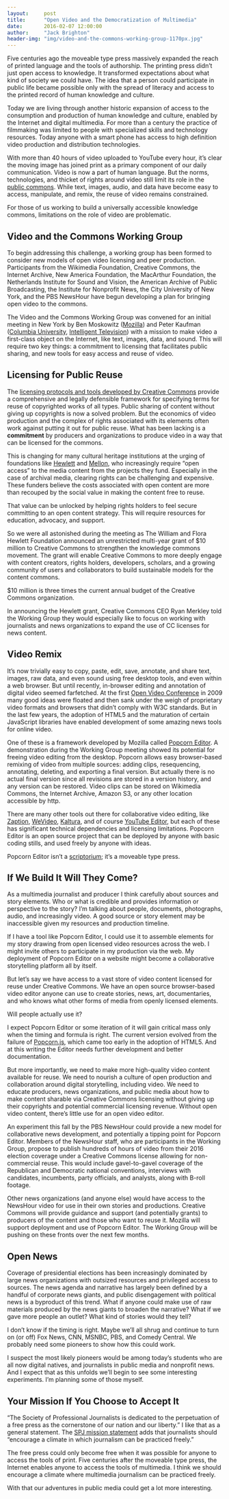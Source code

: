 ```yaml
---
layout:     post
title:      "Open Video and the Democratization of Multimedia"
date:       2016-02-07 12:00:00
author:     "Jack Brighton"
header-img: "img/video-and-the-commons-working-group-1170px.jpg"
---
```


Five centuries ago the moveable type press massively expanded the reach of printed language and the tools of authorship. The printing press didn’t just open access to knowledge. It transformed expectations about what kind of society we could have. The idea that a person could participate in public life became possible only with the spread of literacy and access to the printed record of human knowledge and culture. 

Today we are living through another historic expansion of access to the consumption and production of human knowledge and culture, enabled by the Internet and digital multimedia. For more than a century the practice of filmmaking was limited to people with specialized skills and technology resources. Today anyone with a smart phone has access to high definition video production and distribution technologies.

With more than 40 hours of video uploaded to YouTube every hour, it’s clear the moving image has joined print as a primary component of our daily communication.  Video is now a part of human language. But the norms, technologies, and thicket of rights around video still limit its role in the [public commons](https://en.wikipedia.org/wiki/Commons). While text, images, audio, and data have become easy to access, manipulate, and remix, the reuse of video remains constrained. 

For those of us working to build a universally accessible knowledge commons, limitations on the role of video are problematic. 

## Video and the Commons Working Group

To begin addressing this challenge, a working group has been formed to consider new models of open video licensing and peer production.  Participants from the Wikimedia Foundation, Creative Commons, the Internet Archive, New America Foundation, the MacArthur Foundation, the Netherlands Institute for Sound and Vision, the American Archive of Public Broadcasting, the Institute for Nonprofit News, the City University of New York, and the PBS NewsHour have begun developing a plan for bringing open video to the commons.

The Video and the Commons Working Group was convened for an initial meeting in New York by Ben Moskowitz ([Mozilla](https://www.mozilla.org/en-US/foundation/)) and Peter Kaufman ([Columbia University](http://ctl.columbia.edu/), [Intelligent Television](http://intelligenttelevision.com/)) with a mission to make video a first-class object on the Internet, like text, images, data, and sound. This will require two key things: a commitment to licensing that facilitates public sharing, and new tools for easy access and reuse of video. 

## Licensing for Public Reuse

The [licensing protocols and tools developed by Creative Commons](https://creativecommons.org/licenses/) provide a comprehensive and legally defensible framework for specifying terms for reuse of copyrighted works of all types. Public sharing of content without giving up copyrights is now a solved problem.  But the economics of video production and the complex of rights associated with its elements often work against putting it out for public reuse.  What has been lacking is a **commitment** by producers and organizations to produce video in a way that can be licensed for the commons. 

This is changing for many cultural heritage institutions at the urging of foundations like [Hewlett](http://www.hewlett.org/) and [Mellon](https://mellon.org/), who increasingly require “open access” to the media content from the projects they fund. Especially in the case of archival media, clearing rights can be challenging and expensive. These funders believe the costs associated with open content are more than recouped by the social value in making the content free to reuse.

That value can be unlocked by helping rights holders to feel secure committing to an open content strategy. This will require resources for education, advocacy, and support. 

So we were all astonished during the meeting as The William and Flora Hewlett Foundation announced an unrestricted multi-year grant of $10 million to Creative Commons to strengthen the knowledge commons movement. The grant will enable Creative Commons to more deeply engage with content creators, rights holders, developers, scholars, and a growing community of users and collaborators to build sustainable models for the content commons.

$10 million is three times the current annual budget of the Creative Commons organization.

In announcing the Hewlett grant, Creative Commons CEO Ryan Merkley told the Working Group they would especially like to focus on working with journalists and news organizations to expand the use of CC licenses for news content.

## Video Remix

It’s now trivially easy to copy, paste, edit, save, annotate, and share text, images, raw data, and even sound using free desktop tools, and even within a web browser. But until recently, in-browser editing and annotation of digital video seemed farfetched. At the first [Open Video Conference](http://openvideoconference.org/) in 2009 many good ideas were floated and then sank under the weigh of proprietary video formats and browsers that didn’t comply with W3C standards. But in the last few years, the adoption of HTML5 and the maturation of certain JavaScript libraries have enabled development of some amazing news tools for online video. 

One of these is a framework developed by Mozilla called [Popcorn Editor](https://github.com/mozilla/popcorn-editor). A demonstration during the Working Group meeting showed its potential for freeing video editing from the desktop. Popcorn allows easy browser-based remixing of video from multiple sources: adding clips, resequencing, annotating, deleting, and exporting a final version. But actually there is no actual final version since all revisions are stored in a version history, and any version can be restored. Video clips can be stored on Wikimedia Commons, the Internet Archive, Amazon S3, or any other location accessible by http. 

There are many other tools out there for collaborative video editing, like [Zaption](https://www.zaption.com/), [WeVideo](https://www.wevideo.com/), [Kaltura](http://corp.kaltura.com/), and of course [YouTube Editor](https://www.youtube.com/editor), but each of these has significant technical dependencies and licensing limitations. Popcorn Editor is an open source project that can be deployed by anyone with basic coding stills, and used freely by anyone with ideas.  

Popcorn Editor isn’t a [scriptorium](https://en.wikipedia.org/wiki/Scriptorium); it’s a moveable type press.

## If We Build It Will They Come?

As a multimedia journalist and producer I think carefully about sources and story elements. Who or what is credible and provides information or perspective to the story? I’m talking about people, documents, photographs, audio, and increasingly video.  A good source or story element may be inaccessible given my resources and production timeline.

If I have a tool like Popcorn Editor, I could use it to assemble elements for my story drawing from open licensed video resources across the web. I might invite others to participate in my production via the web. My deployment of Popcorn Editor on a website might become a collaborative storytelling platform all by itself. 

But let’s say we have access to a vast store of video content licensed for reuse under Creative Commons. We have an open source browser-based video editor anyone can use to create stories, news, art, documentaries, and who knows what other forms of media from openly licensed elements. 

Will people actually use it?  

I expect Popcorn Editor or some iteration of it will gain critical mass only when the timing and formula is right.  The current version evolved from the failure of [Popcorn.js](http://popcornjs.org/), which came too early in the adoption of HTML5. And at this writing the Editor needs further development and better documentation.  

But more importantly, we need to make more high-quality video content available for reuse. We need to nourish a culture of open production and collaboration around digital storytelling, including video. We need to educate producers, news organizations, and public media about how to make content sharable via Creative Commons licensing without giving up their copyrights and potential commercial licensing revenue.  Without open video content, there’s little use for an open video editor. 

An experiment this fall by the PBS NewsHour could provide a new model for collaborative news development, and potentially a tipping point for Popcorn Editor.  Members of the NewsHour staff, who are participants in the Working Group, propose to publish hundreds of hours of video from their 2016 election coverage under a Creative Commons license allowing for non-commercial reuse. This would include gavel-to-gavel coverage of the Republican and Democratic national conventions, interviews with candidates, incumbents, party officials, and analysts, along with B-roll footage. 

Other news organizations (and anyone else) would have access to the NewsHour video for use in their own stories and productions. Creative Commons will provide guidance and support (and potentially grants) to producers of the content and those who want to reuse it. Mozilla will support deployment and use of Popcorn Editor.  The Working Group will be pushing on these fronts over the next few months.

## Open News

Coverage of presidential elections has been increasingly dominated by large news organizations with outsized resources and privileged access to sources. The news agenda and narrative has largely been defined by a handful of corporate news giants, and public disengagement with political news is a byproduct of this trend. What if anyone could make use of raw materials produced by the news giants to broaden the narrative? What if we gave more people an outlet? What kind of stories would they tell? 

I don’t know if the timing is right. Maybe we’ll all shrug and continue to turn on (or off) Fox News, CNN, MSNBC, PBS, and Comedy Central. We probably need some pioneers to show how this could work. 

I suspect the most likely pioneers would be among today’s students who are all now digital natives, and journalists in public media and nonprofit news. And I expect that as this unfolds we’ll begin to see some interesting experiments. I’m planning some of those myself.

## Your Mission If You Choose to Accept It

“The Society of Professional Journalists is dedicated to the perpetuation of a free press as the cornerstone of our nation and our liberty.” I like that as a general statement.  The [SPJ mission statement](http://www.spj.org/mission.asp) adds that journalists should “encourage a climate in which journalism can be practiced freely.”

The free press could only become free when it was possible for anyone to access the tools of print. Five centuries after the moveable type press, the Internet enables anyone to access the tools of multimedia. I think we should encourage a climate where multimedia journalism can be practiced freely.

With that our adventures in public media could get a lot more interesting.
